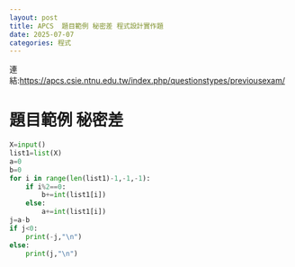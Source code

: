 ```yaml
---
layout: post
title: APCS  題目範例 秘密差 程式設計實作題 
date: 2025-07-07
categories: 程式
---
```



連結:https://apcs.csie.ntnu.edu.tw/index.php/questionstypes/previousexam/
#  題目範例 秘密差
```python
X=input()
list1=list(X)
a=0
b=0
for i in range(len(list1)-1,-1,-1):
    if i%2==0:
        b+=int(list1[i])
    else:
        a+=int(list1[i])
j=a-b
if j<0:
    print(-j,"\n")
else:
    print(j,"\n")

```

